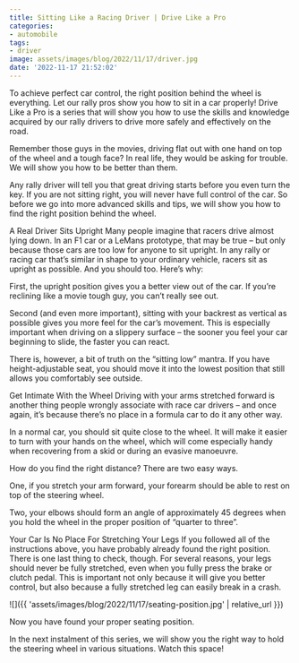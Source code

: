 ```yaml
---
title: Sitting Like a Racing Driver | Drive Like a Pro
categories:
- automobile
tags:
- driver
image: assets/images/blog/2022/11/17/driver.jpg
date: '2022-11-17 21:52:02'
---
```


To achieve perfect car control, the right position behind the wheel is everything. Let our rally pros show you how to sit in a car properly!
Drive Like a Pro is a series that will show you how to use the skills and knowledge acquired by our rally drivers to drive more safely and effectively on the road.

Remember those guys in the movies, driving flat out with one hand on top of the wheel and a tough face? In real life, they would be asking for trouble. We will show you how to be better than them.

Any rally driver will tell you that great driving starts before you even turn the key. If you are not sitting right, you will never have full control of the car. So before we go into more advanced skills and tips, we will show you how to find the right position behind the wheel.

A Real Driver Sits Upright
Many people imagine that racers drive almost lying down. In an F1 car or a LeMans prototype, that may be true – but only because those cars are too low for anyone to sit upright. In any rally or racing car that’s similar in shape to your ordinary vehicle, racers sit as upright as possible. And you should too. Here’s why:

First, the upright position gives you a better view out of the car. If you’re reclining like a movie tough guy, you can’t really see out.

Second (and even more important), sitting with your backrest as vertical as possible gives you more feel for the car’s movement. This is especially important when driving on a slippery surface – the sooner you feel your car beginning to slide, the faster you can react.

There is, however, a bit of truth on the “sitting low” mantra. If you have height-adjustable seat, you should move it into the lowest position that still allows you comfortably see outside.

Get Intimate With the Wheel
Driving with your arms stretched forward is another thing people wrongly associate with race car drivers – and once again, it’s because there’s no place in a formula car to do it any other way.

In a normal car, you should sit quite close to the wheel. It will make it easier to turn with your hands on the wheel, which will come especially handy when recovering from a skid or during an evasive manoeuvre.

How do you find the right distance? There are two easy ways.

One, if you stretch your arm forward, your forearm should be able to rest on top of the steering wheel.

Two, your elbows should form an angle of approximately 45 degrees when you hold the wheel in the proper position of “quarter to three”.

Your Car Is No Place For Stretching Your Legs
If you followed all of the instructions above, you have probably already found the right position. There is one last thing to check, though. For several reasons, your legs should never be fully stretched, even when you fully press the brake or clutch pedal. This is important not only because it will give you better control, but also because a fully stretched leg can easily break in a crash.

![]({{ 'assets/images/blog/2022/11/17/seating-position.jpg' | relative_url }})
 

Now you have found your proper seating position.

 In the next instalment of this series, we will show you the right way to hold the steering wheel in various situations. Watch this space!
